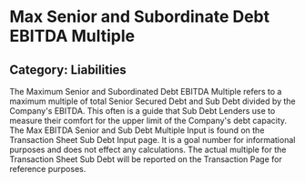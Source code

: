 # Max Senior and Subordinate Debt EBITDA Multiple
## Category: Liabilities
The Maximum Senior and Subordinated Debt EBITDA Multiple refers to a maximum multiple of total Senior Secured Debt and Sub Debt divided by the Company's EBITDA. This often is a guide that Sub Debt Lenders use to measure their comfort for the upper limit of the Company's debt capacity.
The Max EBITDA Senior and Sub Debt Multiple Input is found on the Transaction Sheet Sub Debt Input page. It is a goal number for informational purposes and does not effect any calculations. The actual multiple for the Transaction Sheet Sub Debt will be reported on the Transaction Page for reference purposes.
